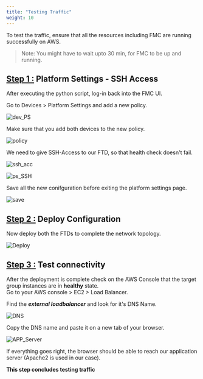 ```yaml
---
title: "Testing Traffic"
weight: 10
---
```


To test the traffic, ensure that all the resources including FMC are running successfully on AWS.

>Note: You might have to wait upto 30 min, for FMC to be up and running.   


## <ins>**Step 1 :**</ins> Platform Settings - SSH Access
After executing the python script, log-in back into the FMC UI.

Go to Devices > Platform Settings and add a new policy.

![dev_PS](/static/Images/testing-traffic/DEV-PS.png)

Make sure that you add both devices to the new policy. 

![policy](/static/Images/testing-traffic/PLATFORM_SETT.png)

We need to give SSH-Access to our FTD, so that health check doesn't fail.

![ssh_acc](/static/Images/testing-traffic/SSH_ACCESS.png)

![ps_SSH](/static/Images/testing-traffic/PS_SSH.png)

Save all the new conifguration before exiting the platform settings page.

![save](/static/Images/testing-traffic/SAVE.png)

## <ins>**Step 2 :**</ins> Deploy Configuration
Now deploy both the FTDs to complete the network topology.

![Deploy](/static/Images/testing-traffic/DEPLOY.png)

## <ins>**Step 3 :**</ins> Test connectivity
After the deployment is complete check on the AWS Console that the target group instances are in **healthy** state.<br>
Go to your AWS console > EC2 > Load Balancer. 

Find the ***external loadbalancer*** and look for it's DNS Name.

![DNS](/static/Images/testing-traffic/ELB-DNS.png)

Copy the DNS name and paste it on a new tab of your browser.

![APP_Server](/static/Images/testing-traffic/APP-SERVER.png)

If everything goes right, the browser should be able to reach our application server (Apache2 is used in our case). 

**This step concludes testing traffic**